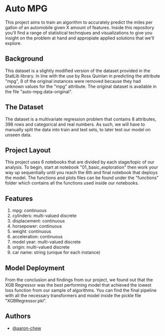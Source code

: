 
# Auto MPG

This project aims to train an algorithm to accurately predict the miles per gallon of an automobile given X amount of features. Inside this repository you'll find a range of statistical technqiues and visualizations to give you insight on the problem at hand and appropiate applied solutions that we'll explore.

## Background
This dataset is a slightly modified version of the dataset provided in
the StatLib library. In line with the use by Ross Quinlan in
predicting the attribute "mpg", 8 of the original instances were removed
because they had unknown values for the "mpg" attribute. The original
dataset is available in the file "auto-mpg.data-original".

## The Dataset
The dataset is a multivariate regression problem that contains 8 attributes, 398 rows and categorical and real numbers. As such, we will have to manually split the data into train and test sets, to later test our model on unseen data.

## Project Layout
This project uses 6 notebooks that are divided by each stage/topic of our analysis. To begin, start at notebook "01_basic_exploration" then work your way up sequentially until you reach the 6th and final notebook that deploys the model. The functions and plots files can be found under the "functions" folder which contains all the functions used inside our notebooks.

## Features
1. mpg: continuous
2. cylinders: multi-valued discrete
3. displacement: continuous
4. horsepower: continuous
5. weight: continuous
6. acceleration: continuous
7. model year: multi-valued discrete
8. origin: multi-valued discrete
9. car name: string (unique for each instance)

## Model Deployment
From the conclusion and findings from our project, we found out that the XGB Regressor was the best performing model that achieved the lowest loss function from our sample of algorithms. You can find the final pipeline with all the necessary transformers and model inside the pickle file "XGBRegressor.pkl".


## Authors

- [@aaron-chew](https://github.com/aaron-chew)

